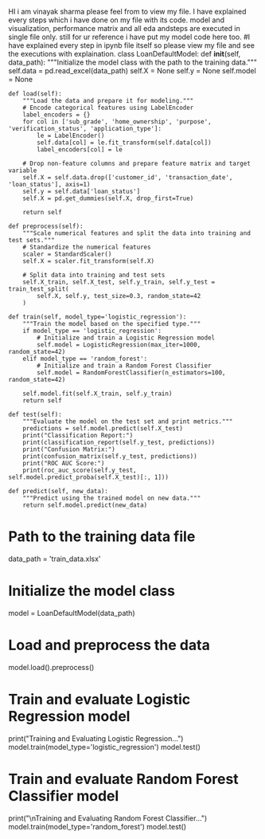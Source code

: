 HI i am vinayak sharma please feel from to view my file. I have explained every steps which i have done on my file with its code. model and visualization, performance matrix and all eda andsteps are executed in single file only. still for ur reference i have put my model code here too. 
#I have explained every step in ipynb file itself so please view my file and see the executions with explaination.
    class LoanDefaultModel:
    def __init__(self, data_path):
        """Initialize the model class with the path to the training data."""
        self.data = pd.read_excel(data_path)
        self.X = None
        self.y = None
        self.model = None

    def load(self):
        """Load the data and prepare it for modeling."""
        # Encode categorical features using LabelEncoder
        label_encoders = {}
        for col in ['sub_grade', 'home_ownership', 'purpose', 'verification_status', 'application_type']:
            le = LabelEncoder()
            self.data[col] = le.fit_transform(self.data[col])
            label_encoders[col] = le

        # Drop non-feature columns and prepare feature matrix and target variable
        self.X = self.data.drop(['customer_id', 'transaction_date', 'loan_status'], axis=1)
        self.y = self.data['loan_status']
        self.X = pd.get_dummies(self.X, drop_first=True)

        return self

    def preprocess(self):
        """Scale numerical features and split the data into training and test sets."""
        # Standardize the numerical features
        scaler = StandardScaler()
        self.X = scaler.fit_transform(self.X)

        # Split data into training and test sets
        self.X_train, self.X_test, self.y_train, self.y_test = train_test_split(
            self.X, self.y, test_size=0.3, random_state=42
        )

    def train(self, model_type='logistic_regression'):
        """Train the model based on the specified type."""
        if model_type == 'logistic_regression':
            # Initialize and train a Logistic Regression model
            self.model = LogisticRegression(max_iter=1000, random_state=42)
        elif model_type == 'random_forest':
            # Initialize and train a Random Forest Classifier
            self.model = RandomForestClassifier(n_estimators=100, random_state=42)

        self.model.fit(self.X_train, self.y_train)
        return self

    def test(self):
        """Evaluate the model on the test set and print metrics."""
        predictions = self.model.predict(self.X_test)
        print("Classification Report:")
        print(classification_report(self.y_test, predictions))
        print("Confusion Matrix:")
        print(confusion_matrix(self.y_test, predictions))
        print("ROC AUC Score:")
        print(roc_auc_score(self.y_test, self.model.predict_proba(self.X_test)[:, 1]))

    def predict(self, new_data):
        """Predict using the trained model on new data."""
        return self.model.predict(new_data)
# Path to the training data file
data_path = 'train_data.xlsx'

# Initialize the model class
model = LoanDefaultModel(data_path)

# Load and preprocess the data
model.load().preprocess()

# Train and evaluate Logistic Regression model
print("Training and Evaluating Logistic Regression...")
model.train(model_type='logistic_regression')
model.test()

# Train and evaluate Random Forest Classifier model
print("\nTraining and Evaluating Random Forest Classifier...")
model.train(model_type='random_forest')
model.test()


